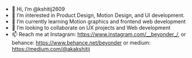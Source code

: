 - 👋 Hi, I’m @kshitij2609
- 👀 I’m interested in Product Design, Motion Design, and UI development.
- 🌱 I’m currently learning Motion graphics and frontend web development
- 💞️ I’m looking to collaborate on UX projects and Web development
- 📫 Reach me at Instagram: https://www.instagram.com/__beyonder_/, or behance: https://www.behance.net/beyonder or medium: https://medium.com/@akakshitij

<!---
kshitij2609/kshitij2609 is a ✨ special ✨ repository because its `README.md` (this file) appears on your GitHub profile.
You can click the Preview link to take a look at your changes.
--->
